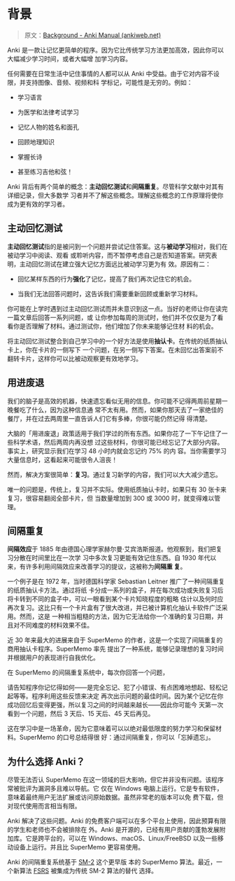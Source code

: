 # 背景

> 原文：[Background - Anki Manual (ankiweb.net)](https://docs.ankiweb.net/background.html)

<!-- toc -->

Anki 是一款让记忆更简单的程序。因为它比传统学习方法更加高效，因此你可以大幅减少学习时间，或者大幅增
加学习内容。

任何需要在日常生活中记住事情的人都可以从 Anki 中受益。由于它对内容不设限，并支持图像、音频、视频和科
学标记，可能性是无穷的。例如：

- 学习语言

- 为医学和法律考试学习

- 记忆人物的姓名和面孔

- 回顾地理知识

- 掌握长诗

- 甚至练习吉他和弦！

Anki 背后有两个简单的概念：**主动回忆测试**和**间隔重复**。尽管科学文献中对其有详细记录，但大多数学
习者并不了解这些概念。理解这些概念的工作原理将使你成为更有效的学习者。

## 主动回忆测试

**主动回忆测试**指的是被问到一个问题并尝试记住答案。这与**被动学习**相对，我们在被动学习中阅读、观看
或聆听内容，而不暂停考虑自己是否知道答案。研究表明，主动回忆测试在建立强大记忆方面远比被动学习更为有
效。原因有二：

- 回忆某样东西的行为**强化**了记忆，提高了我们再次记住它的机会。

- 当我们无法回答问题时，这告诉我们需要重新回顾或重新学习材料。

你可能在上学时遇到过主动回忆测试而并未意识到这一点。当好的老师让你在读完一篇文章后回答一系列问题，或
让你参加每周的测试时，他们并不仅仅是为了看看你是否理解了材料。通过测试你，他们增加了你未来能够记住材
料的机会。

将主动回忆测试整合到自己学习中的一个好方法是使用**抽认卡**。在传统的纸质抽认卡上，你在卡片的一侧写下
一个问题，在另一侧写下答案。在未回忆出答案前不翻转卡片，这样你可以比被动观察更有效地学习。

## 用进废退

我们的脑子是高效的机器，快速遗忘看似无用的信息。你可能不记得两周前星期一晚餐吃了什么，因为这种信息通
常不太有用。然而，如果你那天去了一家绝佳的餐厅，并在过去两周里一直告诉人们它有多棒，你很可能仍然记得
得清楚。

大脑的「用进废退」政策适用于我们学过的所有东西。如果你花了一下午记住了一些科学术语，然后两周内再没想
过这些材料，你很可能已经忘记了大部分内容。事实上，研究显示我们在学习 48 小时内就会忘记约 75% 的内
容。当你需要学习大量信息时，这看起来可能很令人沮丧！

然而，解决方案很简单：**复习**。通过复习新学的内容，我们可以大大减少遗忘。

唯一的问题是，传统上，复习并不实际。使用纸质抽认卡时，如果只有 30 张卡来复习，很容易翻阅全部卡片，但
当数量增加到 300 或 3000 时，就变得难以管理。

## 间隔重复

**间隔效应**于 1885 年由德国心理学家赫尔曼·艾宾浩斯报道。他观察到，我们把复习分散在时间里比在一次学
习中多次复习更能有效记住东西。自 1930 年代以来，有许多利用间隔效应来改善学习的提议，这被称为**间隔重
复**。

一个例子是在 1972 年，当时德国科学家 Sebastian Leitner 推广了一种间隔重复的纸质抽认卡方法。通过将纸
卡分成一系列的盒子，并在每次成功或失败复习后将卡转到不同的盒子中，可以一眼看到某个卡片知晓程度的粗略
估计以及何时应再次复习。这比只有一个卡片盒有了很大改进，并已被计算机化抽认卡软件广泛采用。然而，这是
一种相当粗糙的方法，因为它无法给你一个准确的复习日期，并且对不同难度的材料效果不佳。

近 30 年来最大的进展来自于 SuperMemo 的作者，这是一个实现了间隔重复的商用抽认卡程序。SuperMemo 率先
提出了一种系统，能够记录理想的复习时间并根据用户的表现进行自我优化。

在 SuperMemo 的间隔重复系统中，每次你回答一个问题，

请告知程序你记忆得如何——是完全忘记、犯了小错误、有点困难地想起、轻松记起等等。程序利用这些反馈来决定
再次出示问题的最佳时间。因为某个记忆在你成功回忆后变得更强，所以复习之间的时间越来越长——因此你可能今
天第一次看到一个问题，然后 3 天后、15 天后、45 天后再见。

这在学习中是一场革命，因为它意味着可以以绝对最低限度的努力学习和保留材料。SuperMemo 的口号总结得很
好：通过间隔重复，你可以「忘掉遗忘」。

## 为什么选择 Anki？

尽管无法否认 SuperMemo 在这一领域的巨大影响，但它并非没有问题。该程序常被批评为漏洞多且难以导航。它
仅在 Windows 电脑上运行。它是专有软件，意味着最终用户无法扩展或访问原始数据。虽然非常老的版本可以免
费下载，但对现代使用而言相当有限。

Anki 解决了这些问题。Anki 的免费客户端可以在多个平台上使用，因此预算有限的学生和老师也不会被排除在
外。Anki 是开源的，已经有用户贡献的蓬勃发展附加库。它是跨平台的，可以在
Windows、macOS、Linux/FreeBSD 以及一些移动设备上运行。并且比 SuperMemo 更容易使用。

Anki 的间隔重复系统基于 [SM-2](https://faqs.ankiweb.net/what-spaced-repetition-algorithm) 这个更早版
本的 SuperMemo 算法。最近，一个新算法
[FSRS](https://docs.ankiweb.net/deck-options.html?highlight=FSRS#fsrs) 被集成为传统 SM-2 算法的替代
选择。
